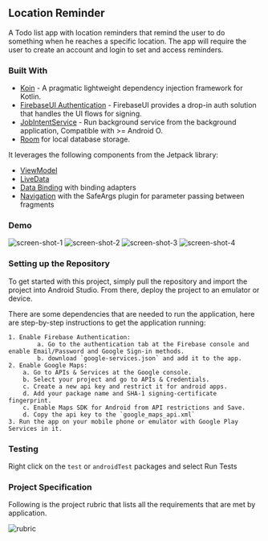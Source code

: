 ## Location Reminder

A Todo list app with location reminders that remind the user to do something when he reaches a specific location. The app will require the user to create an account and login to set and access reminders.

### Built With

* [Koin](https://github.com/InsertKoinIO/koin) - A pragmatic lightweight dependency injection framework for Kotlin.
* [FirebaseUI Authentication](https://github.com/firebase/FirebaseUI-Android/blob/master/auth/README.md) - FirebaseUI provides a drop-in auth solution that handles the UI flows for signing.
* [JobIntentService](https://developer.android.com/reference/androidx/core/app/JobIntentService) - Run background service from the background application, Compatible with >= Android O.
* [Room](https://developer.android.com/training/data-storage/room) for local database storage.

It leverages the following components from the Jetpack library:

* [ViewModel](https://developer.android.com/topic/libraries/architecture/viewmodel)
* [LiveData](https://developer.android.com/topic/libraries/architecture/livedata)
* [Data Binding](https://developer.android.com/topic/libraries/data-binding/) with binding adapters
* [Navigation](https://developer.android.com/topic/libraries/architecture/navigation/) with the SafeArgs plugin for parameter passing between fragments

### Demo
![screen-shot-1](https://user-images.githubusercontent.com/12608658/164869016-18732a9a-1d1b-478c-8cbd-98fe43d5907b.png)
![screen-shot-2](https://user-images.githubusercontent.com/12608658/164869022-ab4befeb-be0f-499b-988d-094ccf2a38f2.png)
![screen-shot-3](https://user-images.githubusercontent.com/12608658/164869024-53dd1523-a7ca-4266-a072-8352fa2cca6a.png)
![screen-shot-4](https://user-images.githubusercontent.com/12608658/164869025-b79aa6f6-40b1-430f-bdf3-12fce280291d.png)

### Setting up the Repository

To get started with this project, simply pull the repository and import the project into Android Studio. From there, deploy the project to an emulator or device.

There are some dependencies that are needed to run the application, here are step-by-step instructions to get the application running:

```
1. Enable Firebase Authentication:
        a. Go to the authentication tab at the Firebase console and enable Email/Password and Google Sign-in methods.
        b. download `google-services.json` and add it to the app.
2. Enable Google Maps:
    a. Go to APIs & Services at the Google console.
    b. Select your project and go to APIs & Credentials.
    c. Create a new api key and restrict it for android apps.
    d. Add your package name and SHA-1 signing-certificate fingerprint.
    c. Enable Maps SDK for Android from API restrictions and Save.
    d. Copy the api key to the `google_maps_api.xml`
3. Run the app on your mobile phone or emulator with Google Play Services in it.
```

### Testing

Right click on the `test` or `androidTest` packages and select Run Tests

### Project Specification

Following is the project rubric that lists all the requirements that are met by application.

![rubric](https://user-images.githubusercontent.com/12608658/164579081-7bb47853-c434-485b-84a5-267efae70636.jpeg)
